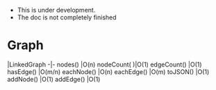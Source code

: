 - This is under development.
- The doc is not completely finished

# Graph

|LinkedGraph
-|-
nodes()     |O(n)
nodeCount( )|O(1)
edgeCount() |O(1)
hasEdge()   |O(m/n)
eachNode()  |O(n)
eachEdge()  |O(m)
toJSON()    |O(1)
addNode()   |O(1)
addEdge()   |O(1)